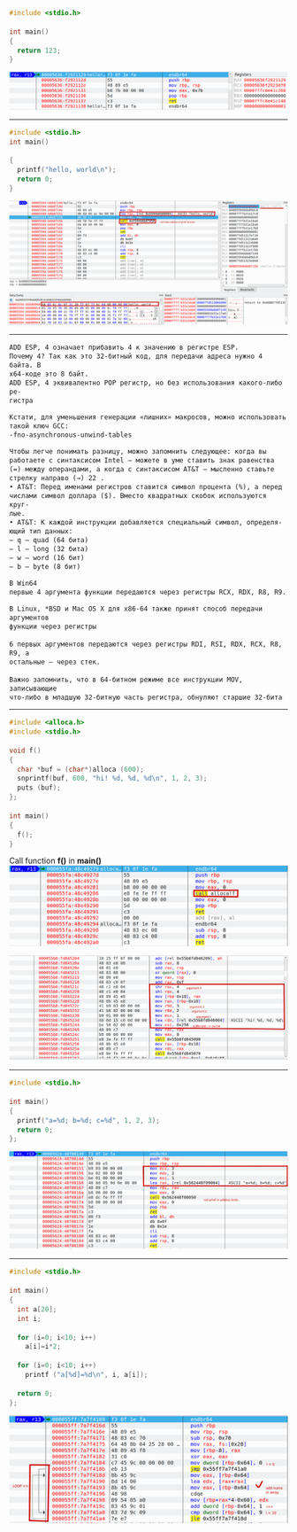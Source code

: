 ```c
#include <stdio.h>

int main()
{
  return 123;
}
```
![hello.c](./images/img-1.png)

-----

```c
#include <stdio.h>
int main()

{
  printf("hello, world\n");
  return 0;
}
```
![hello-1.c](./images/img-2.png)

-----

```
ADD ESP, 4 означает прибавить 4 к значению в регистре ESP.
Почему 4? Так как это 32-битный код, для передачи адреса нужно 4 байта. В
x64-коде это 8 байт.
ADD ESP, 4 эквивалентно POP регистр, но без использования какого-либо ре-
гистра
```

```
Кстати, для уменьшения генерации «лишних» макросов, можно использовать такой ключ GCC:
-fno-asynchronous-unwind-tables
```

```
Чтобы легче понимать разницу, можно запомнить следующее: когда вы
работаете с синтаксисом Intel — можете в уме ставить знак равенства
(=) между операндами, а когда с синтаксисом AT&T — мысленно ставьте
стрелку направо (→) 22 .
• AT&T: Перед именами регистров ставится символ процента (%), а перед
числами символ доллара ($). Вместо квадратных скобок используются круг-
лые.
• AT&T: К каждой инструкции добавляется специальный символ, определя-
ющий тип данных:
– q — quad (64 бита)
– l — long (32 бита)
– w — word (16 бит)
– b — byte (8 бит)
```

```
В Win64
первые 4 аргумента функции передаются через регистры RCX, RDX, R8, R9.
```

```
В Linux, *BSD и Mac OS X для x86-64 также принят способ передачи аргументов
функции через регистры

6 первых аргументов передаются через регистры RDI, RSI, RDX, RCX, R8, R9, а
остальные — через стек.

Важно запомнить, что в 64-битном режиме все инструкции MOV, записывающие
что-либо в младшую 32-битную часть регистра, обнуляют старшие 32-бита
```
-----

```c
#include <alloca.h>
#include <stdio.h>

void f()
{
  char *buf = (char*)alloca (600);
  snprintf(buf, 600, "hi! %d, %d, %d\n", 1, 2, 3); 
  puts (buf);
};

int main()
{
  f();
}
```
Call function **f()** in **main()**
![alloca.c](./images/img-3.png)

![alloca.c](./images/img-4.png)

-----

```c
#include <stdio.h>

int main()
{
  printf("a=%d; b=%d; c=%d", 1, 2, 3);
  return 0;
};
```

![alloca.c](./images/img-5.png)

-----
```c
#include <stdio.h>

int main()
{
  int a[20];
  int i;
  
  for (i=0; i<10; i++)
    a[i]=i*2;
  
  for (i=0; i<10; i++)
    printf ("a[%d]=%d\n", i, a[i]);
  
  return 0;
};
```

![array.c](./images/img-6.png)
